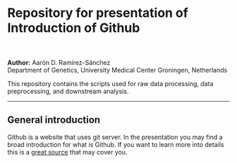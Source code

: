 # Repository for presentation of Introduction of Github

<br><br>
**Author:** Aarón D. Ramírez-Sánchez<br>
Department of Genetics, University Medical Center Groningen, Netherlands<br>

This repository contains the scripts used for raw data processing, data preprocessing, and downstream analysis.

---
## General introduction

Github is a website that uses git server. In the presentation you may find a broad introduction for what is Github. If you want to learn more into details this is a [great source](https://swcarpentry.github.io/git-novice/) that may cover you.